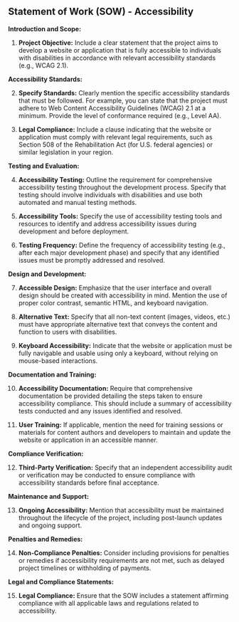 ## Statement of Work (SOW)  - Accessibility

**Introduction and Scope:**

1. **Project Objective:** Include a clear statement that the project aims to develop a website or application that is fully accessible to individuals with disabilities in accordance with relevant accessibility standards (e.g., WCAG 2.1).

**Accessibility Standards:**

2. **Specify Standards:** Clearly mention the specific accessibility standards that must be followed. For example, you can state that the project must adhere to Web Content Accessibility Guidelines (WCAG) 2.1 at a minimum. Provide the level of conformance required (e.g., Level AA).

3. **Legal Compliance:** Include a clause indicating that the website or application must comply with relevant legal requirements, such as Section 508 of the Rehabilitation Act (for U.S. federal agencies) or similar legislation in your region.

**Testing and Evaluation:**

4. **Accessibility Testing:** Outline the requirement for comprehensive accessibility testing throughout the development process. Specify that testing should involve individuals with disabilities and use both automated and manual testing methods.

5. **Accessibility Tools:** Specify the use of accessibility testing tools and resources to identify and address accessibility issues during development and before deployment.

6. **Testing Frequency:** Define the frequency of accessibility testing (e.g., after each major development phase) and specify that any identified issues must be promptly addressed and resolved.

**Design and Development:**

7. **Accessible Design:** Emphasize that the user interface and overall design should be created with accessibility in mind. Mention the use of proper color contrast, semantic HTML, and keyboard navigation.

8. **Alternative Text:** Specify that all non-text content (images, videos, etc.) must have appropriate alternative text that conveys the content and function to users with disabilities.

9. **Keyboard Accessibility:** Indicate that the website or application must be fully navigable and usable using only a keyboard, without relying on mouse-based interactions.

**Documentation and Training:**

10. **Accessibility Documentation:** Require that comprehensive documentation be provided detailing the steps taken to ensure accessibility compliance. This should include a summary of accessibility tests conducted and any issues identified and resolved.

11. **User Training:** If applicable, mention the need for training sessions or materials for content authors and developers to maintain and update the website or application in an accessible manner.

**Compliance Verification:**

12. **Third-Party Verification:** Specify that an independent accessibility audit or verification may be conducted to ensure compliance with accessibility standards before final acceptance.

**Maintenance and Support:**

13. **Ongoing Accessibility:** Mention that accessibility must be maintained throughout the lifecycle of the project, including post-launch updates and ongoing support.

**Penalties and Remedies:**

14. **Non-Compliance Penalties:** Consider including provisions for penalties or remedies if accessibility requirements are not met, such as delayed project timelines or withholding of payments.

**Legal and Compliance Statements:**

15. **Legal Compliance:** Ensure that the SOW includes a statement affirming compliance with all applicable laws and regulations related to accessibility.

